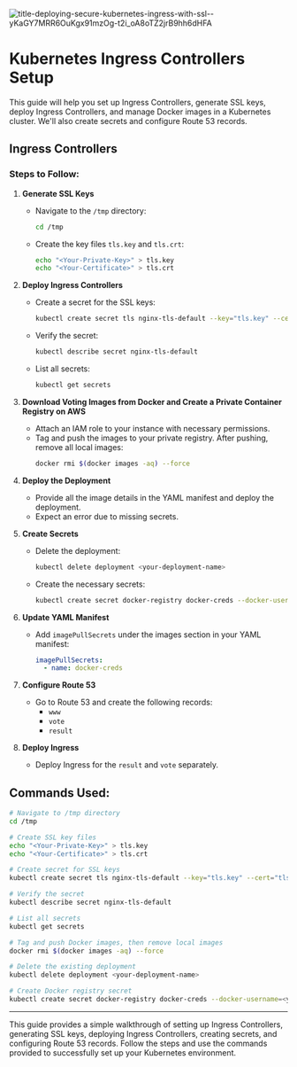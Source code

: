 ![title-deploying-secure-kubernetes-ingress-with-ssl--yKaGY7MRR6OuKgx91mzOg-t2i_oA8oTZ2jrB9hh6dHFA](https://github.com/user-attachments/assets/145269ff-f908-41ff-ae3f-9d05facc67df)



# Kubernetes Ingress Controllers Setup

This guide will help you set up Ingress Controllers, generate SSL keys, deploy Ingress Controllers, and manage Docker images in a Kubernetes cluster. We'll also create secrets and configure Route 53 records.

## Ingress Controllers

### Steps to Follow:

1. **Generate SSL Keys**
    - Navigate to the `/tmp` directory:
      ```sh
      cd /tmp
      ```
    - Create the key files `tls.key` and `tls.crt`:
      ```sh
      echo "<Your-Private-Key>" > tls.key
      echo "<Your-Certificate>" > tls.crt
      ```

2. **Deploy Ingress Controllers**
    - Create a secret for the SSL keys:
      ```sh
      kubectl create secret tls nginx-tls-default --key="tls.key" --cert="tls.crt"
      ```
    - Verify the secret:
      ```sh
      kubectl describe secret nginx-tls-default
      ```
    - List all secrets:
      ```sh
      kubectl get secrets
      ```

3. **Download Voting Images from Docker and Create a Private Container Registry on AWS**
    - Attach an IAM role to your instance with necessary permissions.
    - Tag and push the images to your private registry. After pushing, remove all local images:
      ```sh
      docker rmi $(docker images -aq) --force
      ```

4. **Deploy the Deployment**
    - Provide all the image details in the YAML manifest and deploy the deployment.
    - Expect an error due to missing secrets.

5. **Create Secrets**
    - Delete the deployment:
      ```sh
      kubectl delete deployment <your-deployment-name>
      ```
    - Create the necessary secrets:
      ```sh
      kubectl create secret docker-registry docker-creds --docker-username=<your-username> --docker-password=<your-password> --docker-email=<your-email>
      ```

6. **Update YAML Manifest**
    - Add `imagePullSecrets` under the images section in your YAML manifest:
      ```yaml
      imagePullSecrets:
        - name: docker-creds
      ```

7. **Configure Route 53**
    - Go to Route 53 and create the following records:
      - `www`
      - `vote`
      - `result`

8. **Deploy Ingress**
    - Deploy Ingress for the `result` and `vote` separately.

## Commands Used:

```sh
# Navigate to /tmp directory
cd /tmp

# Create SSL key files
echo "<Your-Private-Key>" > tls.key
echo "<Your-Certificate>" > tls.crt

# Create secret for SSL keys
kubectl create secret tls nginx-tls-default --key="tls.key" --cert="tls.crt"

# Verify the secret
kubectl describe secret nginx-tls-default

# List all secrets
kubectl get secrets

# Tag and push Docker images, then remove local images
docker rmi $(docker images -aq) --force

# Delete the existing deployment
kubectl delete deployment <your-deployment-name>

# Create Docker registry secret
kubectl create secret docker-registry docker-creds --docker-username=<your-username> --docker-password=<your-password> --docker-email=<your-email>
```


---

This guide provides a simple walkthrough of setting up Ingress Controllers, generating SSL keys, deploying Ingress Controllers, creating secrets, and configuring Route 53 records. Follow the steps and use the commands provided to successfully set up your Kubernetes environment.
